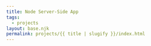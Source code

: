 ```yaml
---
title: Node Server-Side App
tags:
  - projects
layout: base.njk
permalink: projects/{{ title | slugify }}/index.html
---
```

